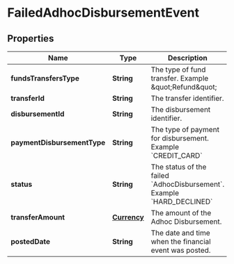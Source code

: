 
# FailedAdhocDisbursementEvent

## Properties
Name | Type | Description | Notes
------------ | ------------- | ------------- | -------------
**fundsTransfersType** | **String** | The type of fund transfer.   Example \&quot;Refund\&quot; |  [optional]
**transferId** | **String** | The transfer identifier. |  [optional]
**disbursementId** | **String** | The disbursement identifier. |  [optional]
**paymentDisbursementType** | **String** | The type of payment for disbursement.   Example &#x60;CREDIT_CARD&#x60; |  [optional]
**status** | **String** | The status of the failed &#x60;AdhocDisbursement&#x60;.   Example &#x60;HARD_DECLINED&#x60; |  [optional]
**transferAmount** | [**Currency**](Currency.md) | The amount of the Adhoc Disbursement. |  [optional]
**postedDate** | **String** | The date and time when the financial event was posted. |  [optional]



